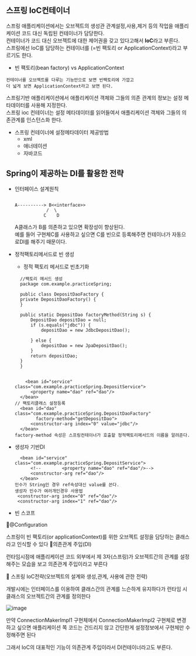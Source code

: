 <h2>스프링 IoC컨테이너</h2>

스프링 애플리케이션에서는 오브젝트의 생성관 관계설정,사용,제거 등의 작업을 애플리케이션 코드 대신 독립된 컨테이너가 담당한다.<br>
컨테이너가 코드 대신 오브젝트에 대한 제어권을 갖고 있다고해서 **IoC**라고 부른다.<br>
스프링에선 IoC를 담당하는 컨테이너를 (=빈 팩토리 or ApplicationContext)라고 부르기도 한다.<br>

* 빈 팩토리(bean factory) vs ApplicationContext
```
컨테이너를 오브젝트를 다루는 기능만으로 보면 빈팩토리에 가깝고
더 넓게 보면 ApplicationContext라고 보면 된다.
```
스프링기반 애플리케이션에서 애플리케이션 객체와 그들의 의존 관계의 정보는 설정 메타데이터를 사용해 지정한다.<br>
스프링 ioc 컨테이너는 설정 메타데이터를 읽어들여서 애플리케이션 객체와 그들의 의존관계를 인스턴스화 한다.<br>
- 스프링 컨테이너에 설정메타데이터 제공방법
  - xml
  - 애너테이션
  - 자바코드

<h2>Spring이 제공하는 DI를 활용한 전략</h2>

- 인터페이스 설계원칙
  ```
      
  A----------> B<<interface>>
              /  \
             C    D   
  ```
  A클래스가 B를 의존하고 있으면 확장성이 향상된다.<br>
  예를 들어 구현체C를 사용하고 싶으면 C를 빈으로 등록해주면 컨테이너가 자동으로DI를 해주기 때문이다.<br>

- 정적팩토리메서드로 빈 생성
  - 정적 팩토리 메서드로 빈초기화
  ```
    //팩토리 메서드 생성
    package com.example.practiceSpring;

    public class DepositDaoFactory {
    private DepositDaoFactory() {
    }

    public static DepositDao factoryMethod(String s) {
        DepositDao depositDao = null;
        if (s.equals("jdbc")) {
            depositDao = new JdbcDepositDao();

        } else {
            depositDao = new JpaDepositDao();
        }
        return depositDao;
    }
    }

  
      <bean id="service" class="com.example.practiceSpring.DepositService">
        <property name="dao" ref="dao"/>
    </bean>
  // 팩토리클래스 설정등록
    <bean id="dao" class="com.example.practiceSpring.DepositDaoFactory"
          factory-method="getDepositDao">
        <constructor-arg index="0" value="jdbc"/>
    </bean>
  factory-method 속성은 스프링컨테이너가 호출할 정적팩토리메서드의 이름을 알려준다.
  ```
- 생성자 기반DI
  ```
    <bean id="service" class="com.example.practiceSpring.DepositService">
        <!--        <property name="dao" ref="dao"/>-->
        <constructor-arg ref="dao"/>
    </bean>
  인수가 String인 경우 ref속성대신 value를 쓴다.
  생성자 인수가 여러개인경우 사용법
   <constructor-arg index="0" ref="dao"/>
   <constructor-arg index="1" ref="dao"/>
  ```
- 빈 스코프

🧐@Configuration

스프링이 빈 팩토리(or applicationContext)를 위한 오브젝트 설정을 담당하는 클래스라고 인식할 수 있다
🧐의존관계 주입(DI)

런타임시점에 애플리케이션 코드 외부에서 제 3자(스프링)가 오브젝트간의 관계를 설정해주는 모습을 보고 의존관계 주입이라고 부른다

🧐 스프링 IoC전략(오브젝트의 설계와 생성,관계, 사용에 관한 전략)

개발시에는 인터페이스를 이용하여 클래스간의 관계를 느슨하게 유지하다가  런타임 시 클래스의 오브젝트간의 관계를 정의한다

 ![image](https://github.com/Jung-MinGi/SpringStudy/assets/118701129/b4d259d0-c64a-48b0-883d-346dfd8b5834)


만약 ConnectionMakerImpl1 구현체에서 ConnectionMakerImpl2 구현체로 변경하고 싶으면 애플리케이션 쪽 코드는 건드리지 않고 간단한게 설정정보에서 구현체만 수정해주면 된다

그래서 IoC의 대표적인 기능이 의존관계 주입이라서 DI컨테이너라고도 부른다.
